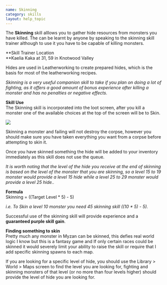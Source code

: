 ```yaml
---
name: Skinning
category: skills
layout: help_topic
---
```

The **Skinning** skill alllows you to gather hide resources from monsters you have killed. The can be learnt by anyone by speaking to the skinning skill trainer although to use it you have to be capable of killing monsters.

**Skill Trainer Location  
**Kaelia Kaka at 31, 59 in Knotwood Valley

Hides are used in Leatherworking to create prepared hides, which is the basis for most of the leatherworking recipes.

_Skinning is a very useful companion skill to take if you plan on doing a lot of fighting, as it offers a good amount of bonus experience after killing a monster and has no penalties or negative effects._

**Skill Use**  
The Skinning skill is incorporated into the loot screen, after you kill a monster one of the available choices at the top of the screen will be to Skin.

[![](https://lohcdn.com/images/t_skinning.jpg)](https://lohcdn.com/images/skinning.jpg)

Skinning a monster and failing will not destroy the corpse, however you should make sure you have taken everything you want from a corpse before attempting to skin it.

Once you have skinned something the hide will be added to your inventory immediately as this skill does not use the queue.

_It is worth noting that the level of the hide you receive at the end of skinning is based on the level of the monster that you are skinning, so a level 15 to 19 monster would provide a level 15 hide while a level 25 to 29 monster would provide a level 25 hide.._

**Formula**  
Skinning = ((Target Level \* 5) - 5)

_i.e. To Skin a level 10 monster you need 45 skinning skill ((10 \* 5) - 5)._

Successful use of the skinning skill will provide experience and a **guaranteed purple skill gain**. 

**Finding something to skin**  
Pretty much any monster in Myzan can be skinned, this defies real world logic I know but this is a fantasy game and If only certain races could be skinned it would severely limit your ability to raise the skill or require that I add specific skinning spawns to each map.

If you are looking for a specific level of hide, you should use the Library > World > Maps screen to find the level you are looking for, fighting and skinning monsters of that level (or no more than four levels higher) should provide the level of hide you are looking for.